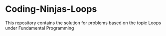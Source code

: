 # Coding-Ninjas-Loops
This repository contains the solution for problems based on the topic Loops under Fundamental Programming
